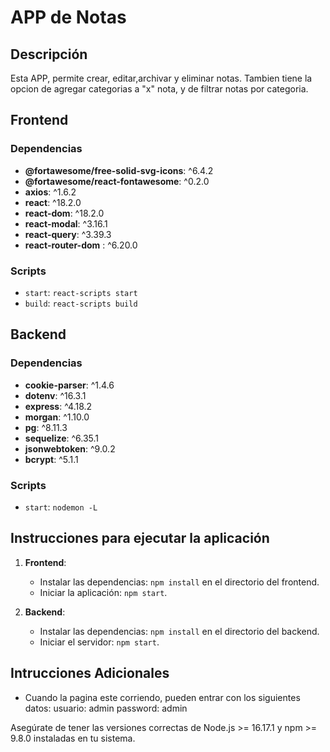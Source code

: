 # APP de Notas

## Descripción

Esta APP, permite crear, editar,archivar y eliminar notas.
Tambien tiene la opcion de agregar categorias a "x" nota, y de filtrar notas por categoria.

## Frontend

### Dependencias

- **@fortawesome/free-solid-svg-icons**: ^6.4.2
- **@fortawesome/react-fontawesome**: ^0.2.0
- **axios**: ^1.6.2
- **react**: ^18.2.0
- **react-dom**: ^18.2.0
- **react-modal**: ^3.16.1
- **react-query**: ^3.39.3
- **react-router-dom** : ^6.20.0

### Scripts

- `start`: `react-scripts start`
- `build`: `react-scripts build`

## Backend

### Dependencias

- **cookie-parser**: ^1.4.6
- **dotenv**: ^16.3.1
- **express**: ^4.18.2
- **morgan**: ^1.10.0
- **pg**: ^8.11.3
- **sequelize**: ^6.35.1
- **jsonwebtoken**: ^9.0.2
- **bcrypt**: ^5.1.1

### Scripts

- `start`: `nodemon -L`

## Instrucciones para ejecutar la aplicación

1. **Frontend**:

   - Instalar las dependencias: `npm install` en el directorio del frontend.
   - Iniciar la aplicación: `npm start`.

2. **Backend**:
   - Instalar las dependencias: `npm install` en el directorio del backend.
   - Iniciar el servidor: `npm start`.

## Intrucciones Adicionales

- Cuando la pagina este corriendo, pueden entrar con los siguientes datos:
  usuario: admin
  password: admin

Asegúrate de tener las versiones correctas de Node.js >= 16.17.1 y npm >= 9.8.0 instaladas en tu sistema.
